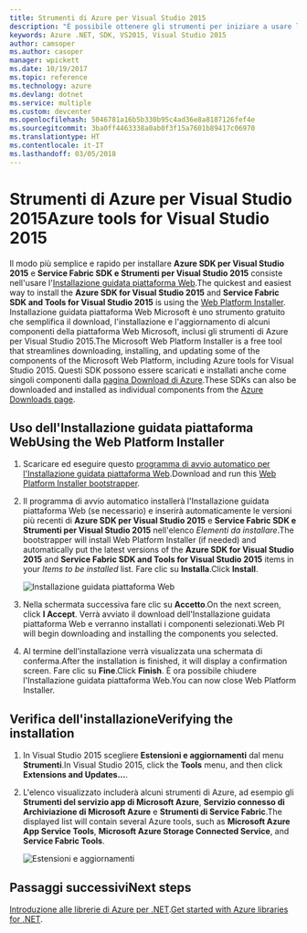 ```yaml
---
title: Strumenti di Azure per Visual Studio 2015
description: "È possibile ottenere gli strumenti per iniziare a usare le librerie .NET di Azure da Visual Studio 2015."
keywords: Azure .NET, SDK, VS2015, Visual Studio 2015
author: camsoper
ms.author: casoper
manager: wpickett
ms.date: 10/19/2017
ms.topic: reference
ms.technology: azure
ms.devlang: dotnet
ms.service: multiple
ms.custom: devcenter
ms.openlocfilehash: 5046781a16b5b330b95c4ad36e8a8187126fef4e
ms.sourcegitcommit: 3ba0ff4463338a0ab0f3f15a7601b89417c06970
ms.translationtype: HT
ms.contentlocale: it-IT
ms.lasthandoff: 03/05/2018
---
```

# <a name="azure-tools-for-visual-studio-2015"></a><span data-ttu-id="e2e46-104">Strumenti di Azure per Visual Studio 2015</span><span class="sxs-lookup"><span data-stu-id="e2e46-104">Azure tools for Visual Studio 2015</span></span>

<span data-ttu-id="e2e46-105">Il modo più semplice e rapido per installare **Azure SDK per Visual Studio 2015** e **Service Fabric SDK e Strumenti per Visual Studio 2015** consiste nell'usare l'[Installazione guidata piattaforma Web](https://www.microsoft.com/web/downloads/platform.aspx).</span><span class="sxs-lookup"><span data-stu-id="e2e46-105">The quickest and easiest way to install the **Azure SDK for Visual Studio 2015** and **Service Fabric SDK and Tools for Visual Studio 2015** is using the [Web Platform Installer](https://www.microsoft.com/web/downloads/platform.aspx).</span></span>  <span data-ttu-id="e2e46-106">Installazione guidata piattaforma Web Microsoft è uno strumento gratuito che semplifica il download, l'installazione e l'aggiornamento di alcuni componenti della piattaforma Web Microsoft, inclusi gli strumenti di Azure per Visual Studio 2015.</span><span class="sxs-lookup"><span data-stu-id="e2e46-106">The Microsoft Web Platform Installer is a free tool that streamlines downloading, installing, and updating some of the components of the Microsoft Web Platform, including Azure tools for Visual Studio 2015.</span></span>  <span data-ttu-id="e2e46-107">Questi SDK possono essere scaricati e installati anche come singoli componenti dalla [pagina Download di Azure](https://azure.microsoft.com/downloads/).</span><span class="sxs-lookup"><span data-stu-id="e2e46-107">These SDKs can also be downloaded and installed as individual components from the [Azure Downloads page](https://azure.microsoft.com/downloads/).</span></span> 

## <a name="using-the-web-platform-installer"></a><span data-ttu-id="e2e46-108">Uso dell'Installazione guidata piattaforma Web</span><span class="sxs-lookup"><span data-stu-id="e2e46-108">Using the Web Platform Installer</span></span>

1. <span data-ttu-id="e2e46-109">Scaricare ed eseguire questo [programma di avvio automatico per l'Installazione guidata piattaforma Web](https://www.microsoft.com/web/handlers/webpi.ashx?command=getinstallerredirect&appid=VWDOrVs2015AzurePack;MicrosoftAzure-ServiceFabric-VS2015).</span><span class="sxs-lookup"><span data-stu-id="e2e46-109">Download and run this [Web Platform Installer bootstrapper](https://www.microsoft.com/web/handlers/webpi.ashx?command=getinstallerredirect&appid=VWDOrVs2015AzurePack;MicrosoftAzure-ServiceFabric-VS2015).</span></span>  

2. <span data-ttu-id="e2e46-110">Il programma di avvio automatico installerà l'Installazione guidata piattaforma Web (se necessario) e inserirà automaticamente le versioni più recenti di **Azure SDK per Visual Studio 2015** e **Service Fabric SDK e Strumenti per Visual Studio 2015** nell'elenco *Elementi da installare*.</span><span class="sxs-lookup"><span data-stu-id="e2e46-110">The bootstrapper will install Web Platform Installer (if needed) and automatically put the latest versions of the  **Azure SDK for Visual Studio 2015** and **Service Fabric SDK and Tools for Visual Studio 2015** items in your *Items to be installed* list.</span></span>  <span data-ttu-id="e2e46-111">Fare clic su **Installa**.</span><span class="sxs-lookup"><span data-stu-id="e2e46-111">Click **Install**.</span></span>

    ![Installazione guidata piattaforma Web](media/dotnet-sdk-vs2015-install/webpi.png)

3. <span data-ttu-id="e2e46-113">Nella schermata successiva fare clic su **Accetto**.</span><span class="sxs-lookup"><span data-stu-id="e2e46-113">On the next screen, click **I Accept**.</span></span>  <span data-ttu-id="e2e46-114">Verrà avviato il download dell'Installazione guidata piattaforma Web e verranno installati i componenti selezionati.</span><span class="sxs-lookup"><span data-stu-id="e2e46-114">Web PI will begin downloading and installing the components you selected.</span></span>

4. <span data-ttu-id="e2e46-115">Al termine dell'installazione verrà visualizzata una schermata di conferma.</span><span class="sxs-lookup"><span data-stu-id="e2e46-115">After the installation is finished, it will display a confirmation screen.</span></span>  <span data-ttu-id="e2e46-116">Fare clic su **Fine**.</span><span class="sxs-lookup"><span data-stu-id="e2e46-116">Click **Finish**.</span></span>  <span data-ttu-id="e2e46-117">È ora possibile chiudere l'Installazione guidata piattaforma Web.</span><span class="sxs-lookup"><span data-stu-id="e2e46-117">You can now close Web Platform Installer.</span></span>

## <a name="verifying-the-installation"></a><span data-ttu-id="e2e46-118">Verifica dell'installazione</span><span class="sxs-lookup"><span data-stu-id="e2e46-118">Verifying the installation</span></span>

1. <span data-ttu-id="e2e46-119">In Visual Studio 2015 scegliere **Estensioni e aggiornamenti** dal menu **Strumenti**.</span><span class="sxs-lookup"><span data-stu-id="e2e46-119">In Visual Studio 2015, click the **Tools** menu, and then click **Extensions and Updates...**.</span></span>

2. <span data-ttu-id="e2e46-120">L'elenco visualizzato includerà alcuni strumenti di Azure, ad esempio gli **Strumenti del servizio app di Microsoft Azure**, **Servizio connesso di Archiviazione di Microsoft Azure** e **Strumenti di Service Fabric**.</span><span class="sxs-lookup"><span data-stu-id="e2e46-120">The displayed list will contain several Azure tools, such as **Microsoft Azure App Service Tools**, **Microsoft Azure Storage Connected Service**, and **Service Fabric Tools**.</span></span>

    ![Estensioni e aggiornamenti](media\dotnet-sdk-vs2015-install\ext-tools.png)

## <a name="next-steps"></a><span data-ttu-id="e2e46-122">Passaggi successivi</span><span class="sxs-lookup"><span data-stu-id="e2e46-122">Next steps</span></span>

<span data-ttu-id="e2e46-123">[Introduzione alle librerie di Azure per .NET](dotnet-sdk-azure-get-started.md).</span><span class="sxs-lookup"><span data-stu-id="e2e46-123">[Get started with Azure libraries for .NET](dotnet-sdk-azure-get-started.md).</span></span>
